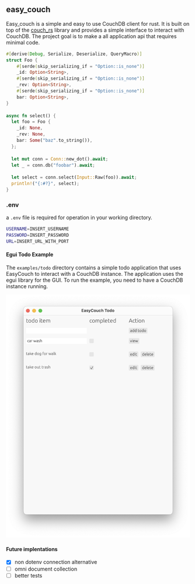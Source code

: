 ## easy_couch

Easy_couch is a simple and easy to use CouchDB client for rust. It is built on top of the [couch_rs](https://github.com/mibes/couch-rs) library and provides a simple interface to interact with CouchDB. The project goal is to make a all application api that requires minimal code.

```rust
#[derive(Debug, Serialize, Deserialize, QueryMacro)]
struct Foo {
    #[serde(skip_serializing_if = "Option::is_none")]
    _id: Option<String>,
    #[serde(skip_serializing_if = "Option::is_none")]
    _rev: Option<String>,
    #[serde(skip_serializing_if = "Option::is_none")]
    bar: Option<String>,
}

async fn select() {
  let foo = Foo {
    _id: None,
    _rev: None,
    bar: Some("baz".to_string()),
  };

  let mut conn = Conn::new_dot().await;
  let _ = conn.db("foobar").await;

  let select = conn.select(Input::Raw(foo)).await;
  println!("{:#?}", select);
}


```



### .env

a `.env` file is required for operation in your working directory.

```bash
USERNAME=INSERT_USERNAME
PASSWORD=INSERT_PASSWORD
URL=INSERT_URL_WITH_PORT
```




#### Egui Todo Example
The `examples/todo` directory contains a simple todo application that uses EasyCouch to interact with a CouchDB instance. The application uses the egui library for the GUI. To run the example, you need to have a CouchDB instance running.

![Alt text](examples/todo/example_screenshot.png "Example screenshot")



#### Future implentations
- [x] non dotenv connection alternative
- [ ] omni document collection
- [ ] better tests
